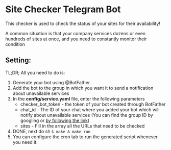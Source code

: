 # Site Checker Telegram Bot

This checker is used to check the status of your sites for their availability!

A common situation is that your company services dozens or even hundreds of sites at once, and you need to constantly monitor their condition

## Setting:
TL;DR; All you need to do is:
1. Generate your bot using @BotFather
2. Add the bot to the group in which you want it to send a notification about unavailable services
3. In the **config/service.yaml** file, enter the following parameters
   * checker_bot_token - the token of your bot created through BotFather
   * chat_id - The ID of your chat where you added your bot which will notify about unavailable services (You can find the group ID by googling or [by following the link](https://docs.b2core.b2broker.com/en/how-to-get-telegram-chat-groups-and-channel-identifiers.html))
   * sites - Fill in the array all the URLs that need to be checked
4. DONE, next do sh ```$ make & make run```
5. You can configure the cron tab to run the generated script whenever you need it.